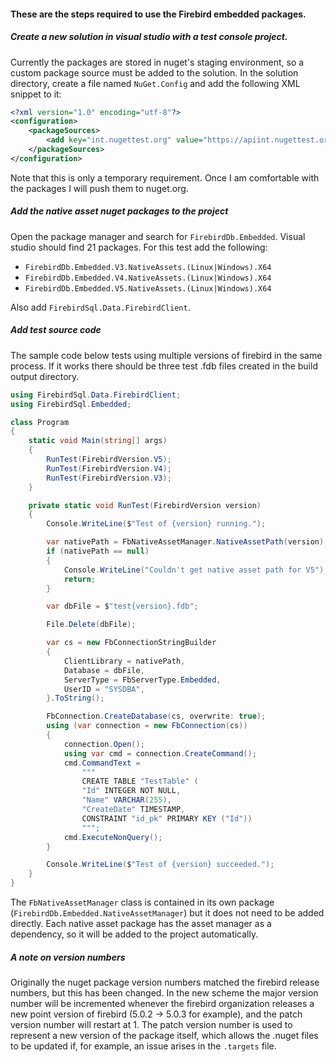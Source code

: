 #### These are the steps required to use the Firebird embedded packages.

##### Create a new solution in visual studio with a test console project.

Currently the packages are stored in nuget's staging environment, so a custom package source must be added to the solution. In the solution directory, create a file named `NuGet.Config` and add the following XML snippet to it:

```XML
<?xml version="1.0" encoding="utf-8"?>
<configuration>
    <packageSources>
        <add key="int.nugettest.org" value="https://apiint.nugettest.org/v3/index.json" protocolVersion="3" />
    </packageSources>
</configuration>
```

Note that this is only a temporary requirement. Once I am comfortable with the packages I will push them to nuget.org.

##### Add the native asset nuget packages to the project

Open the package manager and search for `FirebirdDb.Embedded`. Visual studio should find 21 packages. For this test add the following:

- `FirebirdDb.Embedded.V3.NativeAssets.(Linux|Windows).X64`
- `FirebirdDb.Embedded.V4.NativeAssets.(Linux|Windows).X64`
- `FirebirdDb.Embedded.V5.NativeAssets.(Linux|Windows).X64`

Also add `FirebirdSql.Data.FirebirdClient`.

##### Add test source code

The sample code below tests using multiple versions of firebird in the same process. If it works there should be three test .fdb files created in the build output directory.

```c#
using FirebirdSql.Data.FirebirdClient;
using FirebirdSql.Embedded;

class Program
{
    static void Main(string[] args)
    {
        RunTest(FirebirdVersion.V5);
        RunTest(FirebirdVersion.V4);
        RunTest(FirebirdVersion.V3);
    }

    private static void RunTest(FirebirdVersion version)
    {
        Console.WriteLine($"Test of {version} running.");

        var nativePath = FbNativeAssetManager.NativeAssetPath(version);
        if (nativePath == null)
        {
            Console.WriteLine("Couldn't get native asset path for V5");
            return;
        }

        var dbFile = $"test{version}.fdb";

        File.Delete(dbFile);

        var cs = new FbConnectionStringBuilder
        {
            ClientLibrary = nativePath,
            Database = dbFile,
            ServerType = FbServerType.Embedded,
            UserID = "SYSDBA",
        }.ToString();

        FbConnection.CreateDatabase(cs, overwrite: true);
        using (var connection = new FbConnection(cs))
        {
            connection.Open();
            using var cmd = connection.CreateCommand();
            cmd.CommandText =
                """
                CREATE TABLE "TestTable" (
                "Id" INTEGER NOT NULL,
                "Name" VARCHAR(255),
                "CreateDate" TIMESTAMP,
                CONSTRAINT "id_pk" PRIMARY KEY ("Id"))
                """;
            cmd.ExecuteNonQuery();
        }

        Console.WriteLine($"Test of {version} succeeded.");
    }
}
```

The `FbNativeAssetManager` class is contained in its own package (`FirebirdDb.Embedded.NativeAssetManager`) but it does not need to be added directly. Each native asset package has the asset manager as a dependency, so it will be added to the project automatically.

##### A note on version numbers

Originally the nuget package version numbers matched the firebird release numbers, but this has been changed. In the new scheme the major version number will be incremented whenever the firebird organization releases a new point version of firebird (5.0.2 -> 5.0.3 for example), and the patch version number will restart at 1. The patch version number is used to represent a new version of the package itself, which allows the .nuget files to be updated if, for example, an issue arises in the `.targets` file.
